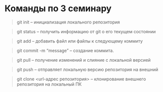 # Команды по 3 семинару

> git init – инициализация локального репозитория

> git status – получить информацию от git о его текущем состоянии

> git add – добавить файл или файлы к следующему коммиту

> git commit -m “message” – создание коммита.

> git pull – получение изменений и слияние с локальной версией

> git push – отправляет локальную версию репозитория на внешний

> git clone <url-адрес репозитория> – клонирование внешнего репозитория на  локальный ПК

